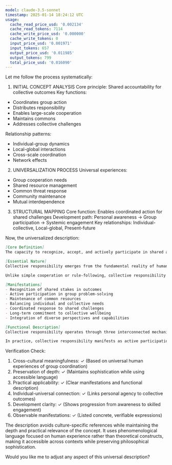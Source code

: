 ```yaml
---
model: claude-3.5-sonnet
timestamp: 2025-01-14 18:24:12 UTC
usage:
  cache_read_price_usd: '0.002134'
  cache_read_tokens: 7114
  cache_write_price_usd: '0.000000'
  cache_write_tokens: 0
  input_price_usd: '0.001971'
  input_tokens: 657
  output_price_usd: '0.011985'
  output_tokens: 799
  total_price_usd: '0.016090'
---
```


Let me follow the process systematically:

1. INITIAL CONCEPT ANALYSIS
Core principle: Shared accountability for collective outcomes
Key functions: 
- Coordinates group action
- Distributes responsibility
- Enables large-scale cooperation
- Maintains commons
- Addresses collective challenges

Relationship patterns:
- Individual-group dynamics
- Local-global interactions
- Cross-scale coordination
- Network effects

2. UNIVERSALIZATION PROCESS
Universal experiences:
- Group cooperation needs
- Shared resource management
- Common threat response
- Community maintenance
- Mutual interdependence

3. STRUCTURAL MAPPING
Core function: Enables coordinated action for shared challenges
Development path: Personal awareness → Group participation → Systemic engagement
Key relationships: Individual-collective, Local-global, Present-future

Now, the universalized description:

```markdown
[Core Definition]
The capacity to recognize, accept, and actively participate in shared accountability for collective outcomes, combining personal agency with group coordination to address common challenges and maintain shared resources. This quality enables effective collective action while honoring both individual contribution and systemic interdependence.

[Essential Nature]
Collective responsibility emerges from the fundamental reality of human interdependence and our shared stake in common outcomes. It manifests as an active awareness of how individual actions contribute to collective results, coupled with the practical capability to coordinate efforts effectively with others. This quality bridges the gap between personal agency and group needs, enabling coherent action at scales beyond individual capacity.

Unlike simple cooperation or rule-following, collective responsibility involves deep recognition of shared stakes and outcomes, proactive engagement with group needs, and the ability to maintain commitment to common goods even when immediate personal benefit isn't evident. It operates through the integration of awareness, capability, and practical engagement.

[Manifestations]
- Recognition of shared stakes in outcomes
- Active participation in group problem-solving
- Maintenance of common resources
- Balancing individual and collective needs
- Coordinated response to shared challenges
- Long-term commitment to collective wellbeing
- Integration of diverse perspectives and capabilities

[Functional Description]
Collective responsibility operates through three interconnected mechanisms: awareness of interdependence, capability for coordinated action, and commitment to shared outcomes. It begins with recognition of how individual actions affect collective results, develops through practical experience in group coordination, and matures into skilled navigation of complex collective challenges. This quality enables individuals to effectively participate in larger-scale actions while maintaining personal agency and authentic engagement.

In practice, collective responsibility manifests as active participation in addressing shared challenges, maintaining common resources, and building sustainable solutions to collective problems. It enables groups to respond coherently to complex challenges while preserving individual initiative and creativity. This quality proves essential for addressing challenges that exceed individual capacity, from local community maintenance to global environmental stewardship.
```

Verification Check:
1. Cross-cultural meaningfulness: ✓ (Based on universal human experiences of group coordination)
2. Preservation of depth: ✓ (Maintains sophistication while using accessible language)
3. Practical applicability: ✓ (Clear manifestations and functional description)
4. Individual-universal connection: ✓ (Links personal agency to collective outcomes)
5. Development clarity: ✓ (Shows progression from awareness to skilled engagement)
6. Observable manifestations: ✓ (Listed concrete, verifiable expressions)

The description avoids culture-specific references while maintaining the depth and practical relevance of the concept. It uses phenomenological language focused on human experience rather than theoretical constructs, making it accessible across contexts while preserving philosophical sophistication.

Would you like me to adjust any aspect of this universal description?